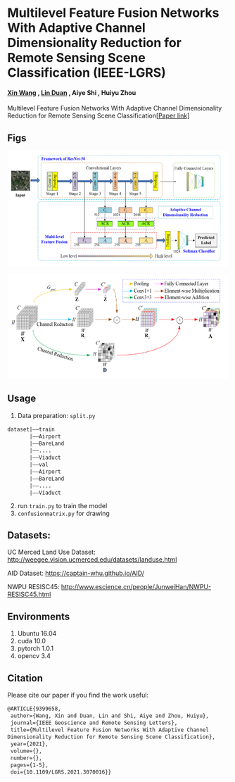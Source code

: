 # Multilevel Feature Fusion Networks With Adaptive Channel Dimensionality Reduction for Remote Sensing Scene Classification (IEEE-LGRS)

#### [Xin Wang](https://github.com/WangXin81) , [Lin Duan](https://github.com/devenin) , Aiye Shi , Huiyu Zhou

Multilevel Feature Fusion Networks With Adaptive Channel Dimensionality Reduction for Remote Sensing Scene Classification[[Paper link\]](https://ieeexplore.ieee.org/document/9399658)

## Figs

![image-20210601165926181](https://github.com/WangXin81/ACRNet/blob/main/2021-06-01_171017.png)

![image-20210601170003592](https://github.com/WangXin81/ACRNet/blob/main/2021-06-01_171035.png)

## Usage

1. Data preparation: `split.py`

```
dataset|——train
	   |——Airport
	   |——BareLand
	   |——....
	   |——Viaduct
       |——val
	   |——Airport
	   |——BareLand
	   |——....
	   |——Viaduct
```



2. run `train.py` to train the model
3. `confusionmatrix.py` for drawing

## Datasets:

UC Merced Land Use Dataset: http://weegee.vision.ucmerced.edu/datasets/landuse.html

AID Dataset: https://captain-whu.github.io/AID/

NWPU RESISC45: http://www.escience.cn/people/JunweiHan/NWPU-RESISC45.html

## Environments

1. Ubuntu 16.04
2. cuda 10.0
3. pytorch 1.0.1
4. opencv 3.4

## Citation

Please cite our paper if you find the work useful:

```
@ARTICLE{9399658,
 author={Wang, Xin and Duan, Lin and Shi, Aiye and Zhou, Huiyu},
 journal={IEEE Geoscience and Remote Sensing Letters},
 title={Multilevel Feature Fusion Networks With Adaptive Channel Dimensionality Reduction for Remote Sensing Scene Classification},
 year={2021},
 volume={}, 
 number={}, 
 pages={1-5}, 
 doi={10.1109/LGRS.2021.3070016}}
```
